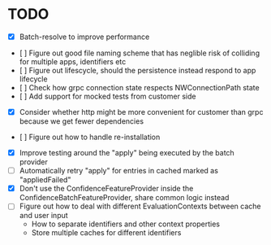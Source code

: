 # TODO

- [X] Batch-resolve to improve performance
- [ ] Figure out good file naming scheme that has neglible risk of colliding for multiple apps, identifiers etc
- [ ] Figure out lifescycle, should the persistence instead respond to app lifecycle
- [ ] Check how grpc connection state respects NWConnectionPath state
- [ ] Add support for mocked tests from customer side
- [X] Consider whether http might be more convenient for customer than grpc because we get fewer dependencies
- [ ] Figure out how to handle re-installation
- [X] Improve testing around the "apply" being executed by the batch provider
- [ ] Automatically retry "apply" for entries in cached marked as "appliedFailed"
- [X] Don't use the ConfidenceFeatureProvider inside the ConfidenceBatchFeatureProvider, share common logic instead
- [ ] Figure out how to deal with different EvaluationContexts between cache and user input
  - How to separate identifiers and other context properties
  - Store multiple caches for different identifiers
